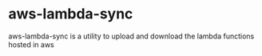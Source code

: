 # aws-lambda-sync
aws-lambda-sync is a utility to upload and download the lambda functions hosted in aws
